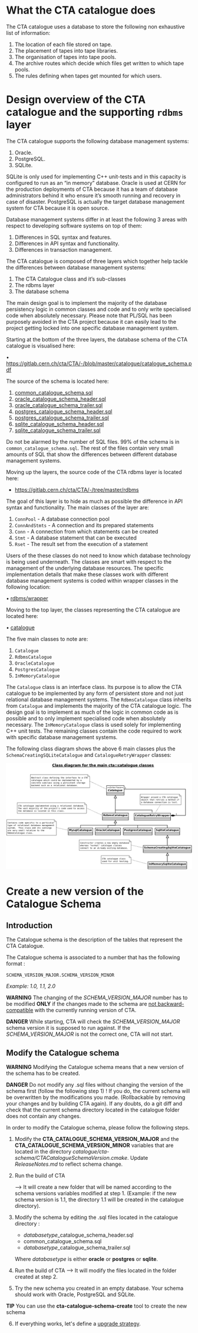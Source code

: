 # What the CTA catalogue does

The CTA catalogue uses a database to store the following non exhaustive list of information:

  1. The location of each file stored on tape.
  2. The placement of tapes into tape libraries.
  3. The organisation of tapes into tape pools.
  4. The archive routes which decide which files get written to which tape pools.
  5. The rules defining when tapes get mounted for which users.

# Design overview of the CTA catalogue and the supporting `rdbms` layer

The CTA catalogue supports the following database management systems:

  1. Oracle.
  2. PostgreSQL.
  4. SQLite.

SQLite is only used for implementing C++ unit-tests and in this capacity is configured to run as an “in memory” database.  Oracle is used at CERN for the production deployments of CTA because it has a team of database administrators behind it who ensure it’s smooth running and recovery in case of disaster.  PostgreSQL is actually the target database management system for CTA because it is open source.

Database management systems differ in at least the following 3 areas with respect to developing software systems on top of them:

  1. Differences in SQL syntax and features.
  2. Differences in API syntax and functionality.
  3. Differences in transaction management.

The CTA catalogue is composed of three layers which together help tackle the differences between database management systems:

  1. The CTA Catalogue class and it’s sub-classes
  2. The rdbms layer
  3. The database schema

The main design goal is to implement the majority of the database persistency logic in common classes and code and to only write specialised code when absolutely necessary.  Please note that PL/SQL has been purposely avoided in the CTA project because it can easily lead to the project getting locked into one specific database management system.

Starting at the bottom of the three layers, the database schema of the CTA catalogue is visualised here:

  • https://gitlab.cern.ch/cta/CTA/-/blob/master/catalogue/catalogue_schema.pdf

The source of the schema is located here:

  1. [common_catalogue_schema.sql](https://gitlab.cern.ch/cta/CTA/-/blob/master/catalogue/common_catalogue_schema.sql)
  2. [oracle_catalogue_schema_header.sql](https://gitlab.cern.ch/cta/CTA/-/blob/master/catalogue/oracle_catalogue_schema_header.sql)
  3. [oracle_catalogue_schema_trailer.sql](https://gitlab.cern.ch/cta/CTA/-/blob/master/catalogue/oracle_catalogue_schema_trailer.sql)
  4. [postgres_catalogue_schema_header.sql](https://gitlab.cern.ch/cta/CTA/-/blob/master/catalogue/postgres_catalogue_schema_header.sql)
  5. [postgres_catalogue_schema_trailer.sql](https://gitlab.cern.ch/cta/CTA/-/blob/master/catalogue/postgres_catalogue_schema_trailer.sql)
  6. [sqlite_catalogue_schema_header.sql](https://gitlab.cern.ch/cta/CTA/-/blob/master/catalogue/sqlite_catalogue_schema_header.sql)
  7. [sqlite_catalogue_schema_trailer.sql](https://gitlab.cern.ch/cta/CTA/-/blob/master/catalogue/sqlite_catalogue_schema_trailer.sql)

Do not be alarmed by the number of SQL files.  99% of the schema is in `common_catalogue_schema.sql`.  The rest of the files contain very small amounts of SQL that show the differences between different database management systems.

Moving up the layers, the source code of the CTA rdbms layer is located here:

  * https://gitlab.cern.ch/cta/CTA/-/tree/master/rdbms

The goal of this layer is to hide as much as possible the difference in API syntax and functionality.  The main classes of the layer are:
  1. `ConnPool` - A database connection pool
  2. `ConnAndStmts` - A connection and its prepared statements
  3. `Conn` - A connection from which statements can be created
  4. `Stmt` - A database statement that can be executed
  5. `Rset` - The result set from the execution of a statement

Users of the these classes do not need to know which database technology is being used underneath.  The classes are smart with respect to the management of the underlying database resources.  The specific implementation details that make these classes work with different database management systems is coded within wrapper classes in the following location:

  • [rdbms/wrapper](https://gitlab.cern.ch/cta/CTA/-/tree/master/rdbms/wrapper)

Moving to the top layer, the classes representing the CTA catalogue are located here:

  • [catalogue](https://gitlab.cern.ch/cta/CTA/-/tree/master/catalogue)

The five main classes to note are:

  1. `Catalogue`
  2. `RdbmsCatalogue`
  3. `OracleCatalogue`
  4. `PostgresCatalogue`
  5. `InMemoryCatalogue`

The `Catalogue` class is an interface class.  Its purpose is to allow the CTA catalogue to be implemented by any form of persistent store and not just relational database management systems.  The `RdbmsCatalogue` class inherits from `Catalogue` and implements the majority of the CTA catalogue logic.  The design goal is to implement as much of the logic in common code as is possible and to only implement specialised code when absolutely necessary.  The `InMemoryCatalogue` class is used solely for implementing C++ unit tests.  The remaining classes contain the code required to work with specific database management systems.

The following class diagram shows the above 6 main classes plus the `SchemaCreatingSQLiteCatalogue` and `CatalogueRetryWrapper` classes:

![cta_catalogue_class_diagram.png](cta_catalogue_class_diagram.png)

# Create a new version of the Catalogue Schema

## Introduction

The Catalogue schema is the description of the tables that represent the CTA Catalogue.

The Catalogue schema is associated to a number that has the following format :
```
SCHEMA_VERSION_MAJOR.SCHEMA_VERSION_MINOR
```
*Example: 1.0, 1.1, 2.0*

**WARNING**
    The changing of the *SCHEMA_VERSION_MAJOR* number has to be modified **ONLY** if the changes made to the schema are [not backward-compatible](https://eoscta.docs.cern.ch/catalogue/upgrade/backward_incompatible_upgrades/) with the currently running version of CTA.

**DANGER**
    While starting, CTA will check the *SCHEMA_VERSION_MAJOR* schema version it is supposed to run against. If the *SCHEMA_VERSION_MAJOR* is not the correct one, CTA will not start.

## Modify the Catalogue schema

**WARNING**
    Modifying the Catalogue schema means that a new version of the schema has to be created.

**DANGER**
    Do not modify any .sql files without changing the version of the schema first (follow the following step 1) ! If you do, the current schema will be overwritten by the modifications you made. (Rollbackable by removing your changes and by building CTA again). If any doubts, do a git diff and check that the current schema directory located in the catalogue folder does not contain any changes.

In order to modify the Catalogue schema, please follow the following steps.

1. Modify the **CTA_CATALOGUE_SCHEMA_VERSION_MAJOR** and the **CTA_CATALOGUE_SCHEMA_VERSION_MINOR** variables that are located in the directory *catalogue/cta-schema/CTACatalogueSchemaVersion.cmake*. Update *ReleaseNotes.md* to reflect schema change.
2. Run the build of CTA

    --> It will create a new folder that will be named according to the schema versions variables modified at step 1. (Example: if the new schema version is 1.1, the directory 1.1 will be created in the catalogue directory).

3. Modify the schema by editing the .sql files located in the catalogue directory :
    - *databasetype*_catalogue_schema_header.sql
    - common_catalogue_schema.sql
    - *databasetype*_catalogue_schema_trailer.sql

    Where *databasetype* is either **oracle** or **postgres** or **sqlite**.

4. Run the build of CTA
    --> It will modify the files located in the folder created at step 2.

5. Try the new schema you created in an empty database. Your schema should work with Oracle, PostgreSQL and SQLite.

**TIP**
        You can use the **cta-catalogue-schema-create** tool to create the new schema

6. If everything works, let's define a [upgrade strategy](https://eoscta.docs.cern.ch/catalogue/upgrade/).
